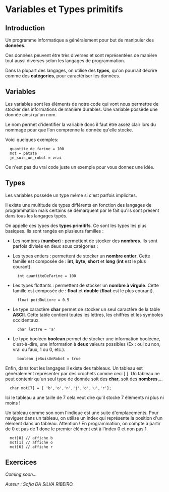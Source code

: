 # Variables et Types primitifs

## Introduction

Un programme informatique a généralement pour but de manipuler des **données**.

Ces données peuvent être très diverses et sont représentées de manière tout aussi diverses selon les langages de programmation.

Dans la plupart des langages, on utilise des **types**, qu'on pourrait décrire comme des **catégories**, pour caractériser les données.

## Variables

Les variables sont les éléments de notre code qui vont nous permettre de stocker des informations de manière durables. Une variable possède une donnée ainsi qu'un nom.

Le nom permet d'identifier la variable donc il faut être assez clair lors du nommage pour que l'on comprenne la donnée qu'elle stocke.

Voici quelques exemples:

```
  quantite_de_farine = 100
  mot = patate
  je_suis_un_robot = vrai
```

Ce n'est pas du vrai code juste un exemple pour vous donnez une idée.

## Types

Les variables possède un type même si c'est parfois implicites.

Il existe une multitude de types différents en fonction des langages de programmation mais certains se démarquent par le fait qu'ils sont présent dans tous les langages typés.

On appelle ces types des **types primitifs**. Ce sont les types les plus basiques. Ils sont rangés en plusieurs familles :

- Les nombres (**number**) : permettent de stocker des **nombres**.
  Ils sont parfois divisés en deux sous catégories :

- Les types entiers : permettent de stocker un **nombre entier**.
  Cette famille est composée de : **int**, **byte**, **short** et **long** (**int** est le plus courant).

  ```
    int quantiteDeFarine = 100
  ```

- Les types flottants : permettent de stocker un **nombre à virgule**.
  Cette famille est composée de : **float** et **double** (**float** est le plus courant).

  ```
    float poidDuLivre = 0.5
  ```

- Le type caractère **char** permet de stocker un seul caractère de la table **ASCII**. Cette table contient toutes les lettres, les chiffres et les symboles occidentaux.

  ```
    char lettre = 'a'
  ```

- Le type booléen **boolean** permet de stocker une information booléene, c'est-à-dire, une information à **deux** valeurs possibles (Ex : oui ou non, vrai ou faux, 1 ou 0, etc.).

  ```
    boolean jeSuisUnRobot = true
  ```

Enfin, dans tout les langages il existe des tableaux. Un tableau est généralement représenter par des crochets comme ceci [ ]. Un tableau ne peut contenir qu'un seul type de donnée soit des **char**, soit des **nombres**,...

```
  char mot[7] = { 'b','o','n','j','o','u','r'};
```

Ici le tableau a une taille de 7 cela veut dire qu'il stocke 7 éléments ni plus ni moins !

Un tableau comme son nom l'indique est une suite d'emplacements. Pour naviguer dans un tableau, on utilise un index qui représente la position d'un élement dans un tableau. Attention ! En programmation, on compte à partir de 0 et pas de 1 donc le premier élément est à l'index 0 et non pas 1.

```
  mot[0] // affiche b
  mot[1] // affiche o
  mot[6] // affiche r
```

## Exercices

_Coming soon..._

_Auteur : Sofia DA SILVA RIBEIRO._
